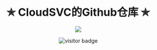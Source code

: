 <h1 align="center"> ✯ CloudSVC的Github仓库 ✯ </h1>
<div align=center>
<img src=https://github-readme-stats.vercel.app/api?username=CloudSVC&show_icons=true&theme=transparent>
</div>

<!-- 访客 -->
<p align="center">
  <img src="https://visitor-badge.glitch.me/badge?page_id=CloudSVC.CloudSVC" alt="visitor badge"/>
</p>
<!--
**CloudSVC/CloudSVC** is a ✨ _special_ ✨ repository because its `README.md` (this file) appears on your GitHub profile.
Here are some ideas to get you started:
- 🔭 I’m currently working on ...
- 🌱 I’m currently learning ...
- 👯 I’m looking to collaborate on ...
- 🤔 I’m looking for help with ...
- 💬 Ask me about ...
- 📫 How to reach me: ...
- 😄 Pronouns: ...
- ⚡ Fun fact: ...
-->
